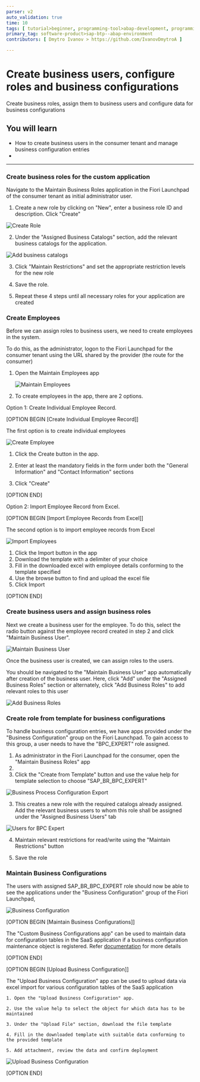 ```yaml
---
parser: v2
auto_validation: true
time: 10
tags: [ tutorial>beginner, programming-tool>abap-development, programming-tool>abap-extensibility, tutorial>license]
primary_tag: software-product>sap-btp--abap-environment
contributors: [ Dmytro Ivanov > https://github.com/IvanovDmytroA ]

---
```

# Create business users, configure roles and business configurations

<!-- description --> Create business roles, assign them to business users and configure data for business configurations

## You will learn

- How to create business users in the consumer tenant and manage business configuration entries
- 
---

### Create business roles for the custom application

Navigate to the Maintain Business Roles application in the Fiori Launchpad of the consumer tenant as initial administrator user.

1. Create a new role by clicking on "New", enter a business role ID and description. Click "Create"

![Create Role](CreateRole.png)

2. Under the "Assigned Business Catalogs" section, add the relevant business catalogs for the application.

![Add business catalogs](AddBusinessCatalogs.png)

3. Click "Maintain Restrictions" and set the appropriate restriction levels for the new role

4. Save the role.

5. Repeat these 4 steps until all necessary roles for your application are created 


### Create Employees

Before we can assign roles to business users, we need to create employees in the system. 

To do this, as the administrator, logon to the Fiori Launchpad for the consumer tenant using the URL shared by the provider (the route for the consumer)

1. Open the Maintain Employees app

    ![Maintain Employees](MaintainEmployees.png)

2. To create employees in the app, there are 2 options.

Option 1: Create Individual Employee Record.

[OPTION BEGIN [Create Individual Employee Record]]

The first option is to create individual employees

![Create Employee](CreateEmployee.png)

1. Click the Create button in the app.

2. Enter at least the mandatory fields in the form under both the "General Information" and "Contact Information" sections

3. Click "Create"

[OPTION END]

Option 2: Import Employee Record from Excel.

[OPTION BEGIN [Import Employee Records from Excel]]

The second option is to import employee records from Excel

![Import Employees](ImportEmployees.png)

1. Click the Import button in the app
2. Download the template with a delimiter of your choice
3. Fill in the downloaded excel with employee details conforming to the template specified
4. Use the browse button to find and upload the excel file
5. Click Import

[OPTION END]

### Create business users and assign business roles

Next we create a business user for the employee. 
To do this, select the radio button against the employee record created in step 2 and click "Maintain Business User".

![Maintain Business User](MaintainBusinessUser.png)

Once the business user is created, we can assign roles to the users.

You should be navigated to the "Maintain Business User" app automatically after creation of the business user. Here, click "Add" under the "Assigned Business Roles" section or alternately, click "Add Business Roles" to add relevant roles to this user

![Add Business Roles](AddBusinessRoles.png)

### Create role from template for business configurations

To handle business configuration entries, we have apps provided under the "Business Configuration" group on the Fiori Launchpad. To gain access to this group, a user needs to have the "BPC\_EXPERT" role assigned.

1. As administrator in the Fiori Launchpad for the consumer, open the "Maintain Business Roles" app
2. 
3. Click the "Create from Template" button and use the value help for template selection to choose "SAP\_BR\_BPC\_EXPERT"

![Business Process Configuration Export](BPCExpert.png)

3. This creates a new role with the required catalogs already assigned. Add the relevant business users to whom this role shall be assigned under the "Assigned Business Users" tab

![Users for BPC Expert](UsersForBPCExpert.png)

4. Maintain relevant restrictions for read/write using the "Maintain Restrictions" button

5. Save the role

### Maintain Business Configurations

The users with assigned  SAP\_BR\_BPC\_EXPERT role should now be able to see the applications under the "Business Configuration" group of the Fiori Launchpad,

![Business Configuration](BusinessConfig.png)

[OPTION BEGIN [Maintain Business Configurations]]

The "Custom Business Configurations app" can be used to maintain data for configuration tables in the SaaS application if a business configuration maintenance object is registered. Refer [documentation](https://help.sap.com/docs/BTP/65de2977205c403bbc107264b8eccf4b/508d406ac92043dba95f694144803c26.html?locale=en-US) for more details

[OPTION END]

[OPTION BEGIN  [Upload Business Configuration]]

The "Upload Business Configuration" app can be used to upload data via excel import for various configuration tables of the SaaS application

    1. Open the "Upload Business Configuration" app.

    2. Use the value help to select the object for which data has to be maintained

    3. Under the "Upload File" section, download the file template

    4. Fill in the downloaded template with suitable data conforming to the provided template

    5. Add attachment, review the data and confirm deployment 
 
![Upload Business Configuration](UploadBC.png)

[OPTION END]

